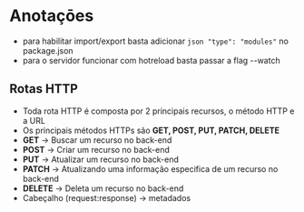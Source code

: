 # Anotaçōes
* para habilitar import/export basta adicionar ```json "type": "modules"``` no package.json
* para o servidor funcionar com hotreload basta passar a flag --watch

## Rotas HTTP
* Toda rota HTTP é composta por 2 principais recursos, o método HTTP e a URL
* Os principais métodos HTTPs são **GET, POST, PUT, PATCH, DELETE**
* **GET** -> Buscar um recurso no back-end
* **POST** -> Criar um recurso no back-end
* **PUT** -> Atualizar um recurso no back-end
* **PATCH** -> Atualizando uma informação especifica de um recurso no back-end
* **DELETE** -> Deleta um recurso no back-end
* Cabeçalho (request:response) -> metadados